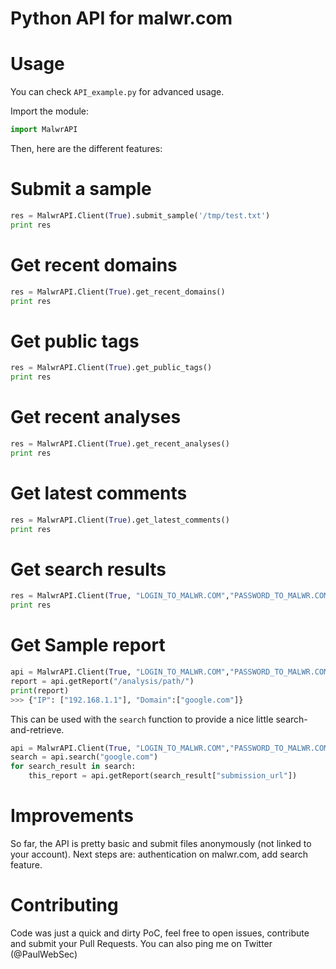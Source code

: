 Python API for malwr.com
========


Usage
========

You can check ```API_example.py``` for advanced usage.

Import the module:

```python
import MalwrAPI
```

Then, here are the different features:

Submit a sample
=======

```python
res = MalwrAPI.Client(True).submit_sample('/tmp/test.txt')
print res
```

Get recent domains
=======

```python
res = MalwrAPI.Client(True).get_recent_domains()
print res
```

Get public tags
=======

```python
res = MalwrAPI.Client(True).get_public_tags()
print res
```

Get recent analyses
=======

```python
res = MalwrAPI.Client(True).get_recent_analyses()
print res
```

Get latest comments
=======

```python
res = MalwrAPI.Client(True).get_latest_comments()
print res
```

Get search results
=======

```python
res = MalwrAPI.Client(True, "LOGIN_TO_MALWR.COM","PASSWORD_TO_MALWR.COM").search("STRING_TO_SEARCH")
print res
```

Get Sample report
=======

```python
api = MalwrAPI.Client(True, "LOGIN_TO_MALWR.COM","PASSWORD_TO_MALWR.COM")
report = api.getReport("/analysis/path/")
print(report)
>>> {"IP": ["192.168.1.1"], "Domain":["google.com"]}
```

This can be used with the `search` function to provide a nice little search-and-retrieve.

```python
api = MalwrAPI.Client(True, "LOGIN_TO_MALWR.COM","PASSWORD_TO_MALWR.COM")
search = api.search("google.com")
for search_result in search:
    this_report = api.getReport(search_result["submission_url"])
```

Improvements
=======

So far, the API is pretty basic and submit files anonymously (not linked to your account).
Next steps are: authentication on malwr.com, add search feature.


Contributing
=======

Code was just a quick and dirty PoC, feel free to open issues, contribute and submit your Pull Requests.
You can also ping me on Twitter (@PaulWebSec)
